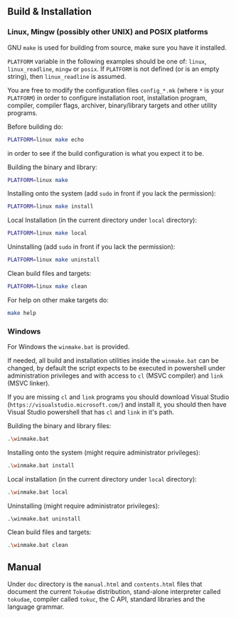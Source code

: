 ## Build & Installation

### Linux, Mingw (possibly other UNIX) and POSIX platforms
GNU `make` is used for building from source, make sure you have it installed.

`PLATFORM` variable in the following examples should be one of:
`linux`, `linux_readline`, `mingw` or `posix`.
If `PLATFORM` is not defined (or is an empty string),
then `linux_readline` is assumed.

You are free to modify the configuration files `config_*.mk`
(where `*` is your `PLATFORM`) in order to configure installation root,
installation program, compiler, compiler flags, archiver, binary/library
targets and other utility programs.

Before building do:
```sh
PLATFORM=linux make echo
```
in order to see if the build configuration is what you expect it to be.

Building the binary and library:
```sh
PLATFORM=linux make
```

Installing onto the system (add `sudo` in front if you lack the permission):
```sh
PLATFORM=linux make install
```

Local Installation (in the current directory under `local` directory):
```sh
PLATFORM=linux make local
```

Uninstalling (add `sudo` in front if you lack the permission):
```sh
PLATFORM=linux make uninstall
```

Clean build files and targets:
```sh
PLATFORM=linux make clean
```

For help on other make targets do:
```sh
make help
```

### Windows
For Windows the `winmake.bat` is provided.

If needed, all build and installation utilities inside the `winmake.bat` can
be changed, by default the script expects to be executed in powershell under
administration privileges and with access to `cl` (MSVC compiler) and `link`
(MSVC linker).

If you are missing `cl` and `link` programs you should download Visual Studio
(`https://visualstudio.microsoft.com/`) and install it, you should then
have Visual Studio powershell that has `cl` and `link` in it's path.

Building the binary and library files:
```sh
.\winmake.bat
```

Installing onto the system (might require administrator privileges):
```sh
.\winmake.bat install
```

Local installation (in the current directory under `local` directory):
```sh
.\winmake.bat local
```

Uninstalling (might require administrator privileges):
```
.\winmake.bat uninstall
```

Clean build files and targets:
```sh
.\winmake.bat clean
```

## Manual
Under `doc` directory is the `manual.html` and `contents.html` files that
document the current `Tokudae` distribution, stand-alone interpreter called
`tokudae`, compiler called `tokuc`, the C API, standard libraries and
the language grammar.
